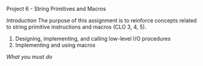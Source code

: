 Project 6 - String Primitives and Macros

_Introduction_
The purpose of this assignment is to reinforce concepts related to string primitive instructions and macros (CLO 3, 4, 5).

1. Designing, implementing, and calling low-level I/O procedures
2. Implementing and using macros

_What you must do_
